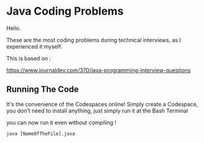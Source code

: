 # Java Coding Problems

Hello. 

These are the most coding problems during
technical interviews, as I experienced it myself.

This is based on :

https://www.journaldev.com/370/java-programming-interview-questions

## Running The Code

It's the convenience of the Codespaces online!
Simply create a Codespace, you don't need to install
anything, just simply run it at the Bash Terminal

you can now run it even without compiling !

```
java [NameOfTheFile].java
```
